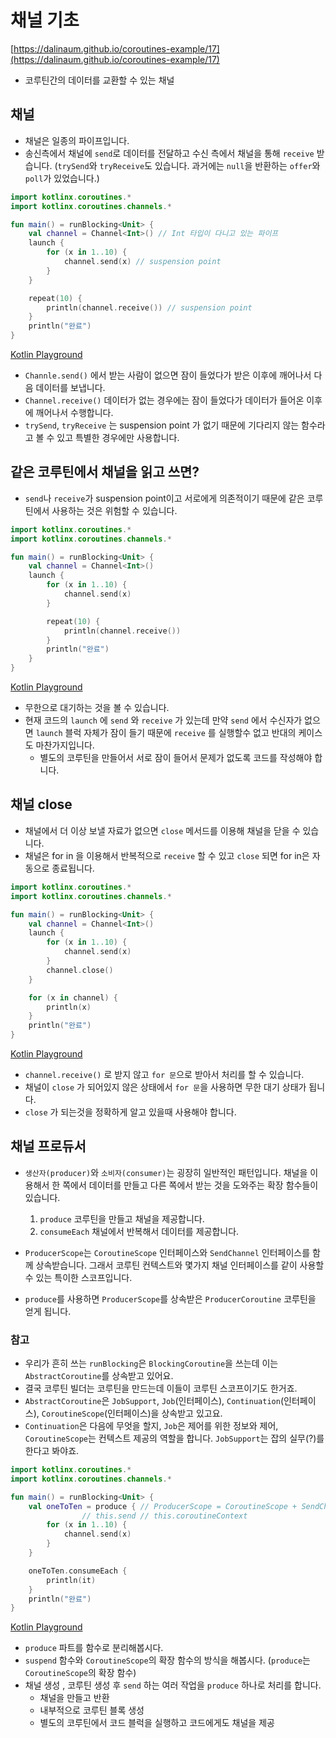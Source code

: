 # 채널 기초
[https://dalinaum.github.io/coroutines-example/17](https://dalinaum.github.io/coroutines-example/17)

- 코루틴간의 데이터를 교환할 수 있는 채널


## 채널

- 채널은 일종의 파이프입니다.
- 송신측에서 채널에 `send`로 데이터를 전달하고 수신 측에서 채널을 통해 `receive` 받습니다. (`trySend`와 `tryReceive`도 있습니다. 과거에는 `null`을 반환하는 `offer`와 `poll`가 있었습니다.)

```kotlin
import kotlinx.coroutines.*
import kotlinx.coroutines.channels.*

fun main() = runBlocking<Unit> {
    val channel = Channel<Int>() // Int 타입이 다니고 있는 파이프
    launch {
        for (x in 1..10) {
            channel.send(x) // suspension point
        }
    }

    repeat(10) {
        println(channel.receive()) // suspension point
    }
    println("완료")
}
```

[Kotlin Playground](https://pl.kotl.in/iqYrJ-vjN)

- `Channle.send()` 에서 받는 사람이 없으면 잠이 들었다가 받은 이후에 깨어나서 다음 데이터를 보냅니다.
- `Channel.receive()` 데이터가 없는 경우에는 잠이 들었다가 데이터가 들어온 이후에 깨어나서 수행합니다.
- `trySend`, `tryReceive` 는 suspension point 가 없기 때문에 기다리지 않는 함수라고 볼 수 있고 특별한 경우에만 사용합니다.


## 같은 코루틴에서 채널을 읽고 쓰면?

- `send`나 `receive`가 suspension point이고 서로에게 의존적이기 때문에 같은 코루틴에서 사용하는 것은 위험할 수 있습니다.

```kotlin
import kotlinx.coroutines.*
import kotlinx.coroutines.channels.*

fun main() = runBlocking<Unit> {
    val channel = Channel<Int>()
    launch {
        for (x in 1..10) {
            channel.send(x)
        }

        repeat(10) {
            println(channel.receive())
        }
        println("완료")
    }
}
```

[Kotlin Playground](https://pl.kotl.in/PZcRM-SF4)

- 무한으로 대기하는 것을 볼 수 있습니다.
- 현재 코드의 `launch` 에 `send` 와 `receive` 가 있는데 만약 `send` 에서 수신자가 없으면 `launch` 블럭 자체가 잠이 들기 때문에 `receive` 를 실행할수 없고 반대의 케이스도 마찬가지입니다.
    - 별도의 코루틴을 만들어서 서로 잠이 들어서 문제가 없도록 코드를 작성해야 합니다.


## 채널 close

- 채널에서 더 이상 보낼 자료가 없으면 `close` 메서드를 이용해 채널을 닫을 수 있습니다.
- 채널은 for in 을 이용해서 반복적으로 `receive` 할 수 있고 `close` 되면 for in은 자동으로 종료됩니다.

```kotlin
import kotlinx.coroutines.*
import kotlinx.coroutines.channels.*

fun main() = runBlocking<Unit> {
    val channel = Channel<Int>()
    launch {
        for (x in 1..10) {
            channel.send(x)
        }
        channel.close()
    }

    for (x in channel) {
        println(x)
    }
    println("완료")
}
```

[Kotlin Playground](https://pl.kotl.in/HdGE9hXm4)

- `channel.receive()` 로 받지 않고 `for 문`으로 받아서 처리를 할 수 있습니다.
- 채널이 `close` 가 되어있지 않은 상태에서 `for 문`을 사용하면 무한 대기 상태가 됩니다.
- `close` 가 되는것을 정확하게 알고 있을때 사용해야 합니다.


## 채널 프로듀서

- `생산자(producer)`와 `소비자(consumer)`는 굉장히 일반적인 패턴입니다. 채널을 이용해서 한 쪽에서 데이터를 만들고 다른 쪽에서 받는 것을 도와주는 확장 함수들이 있습니다.
    1. `produce` 코루틴을 만들고 채널을 제공합니다.
    2. `consumeEach` 채널에서 반복해서 데이터를 제공합니다.

- `ProducerScope`는 `CoroutineScope` 인터페이스와 `SendChannel` 인터페이스를 함께 상속받습니다. 그래서 코루틴 컨텍스트와 몇가지 채널 인터페이스를 같이 사용할 수 있는 특이한 스코프입니다.
- `produce`를 사용하면 `ProducerScope`를 상속받은 `ProducerCoroutine` 코루틴을 얻게 됩니다.

### 참고
- 우리가 흔히 쓰는 `runBlocking`은 `BlockingCoroutine`을 쓰는데 이는 `AbstractCoroutine`를 상속받고 있어요.
- 결국 코루틴 빌더는 코루틴을 만드는데 이들이 코루틴 스코프이기도 한거죠.
- `AbstractCoroutine`은 `JobSupport`, `Job`(인터페이스), `Continuation`(인터페이스), `CoroutineScope`(인터페이스)을 상속받고 있고요.
- `Continuation`은 다음에 무엇을 할지, `Job`은 제어를 위한 정보와 제어, `CoroutineScope`는 컨텍스트 제공의 역할을 합니다. `JobSupport`는 잡의 실무(?)를 한다고 봐야죠.

```kotlin
import kotlinx.coroutines.*
import kotlinx.coroutines.channels.*

fun main() = runBlocking<Unit> {
    val oneToTen = produce { // ProducerScope = CoroutineScope + SendChannel
				// this.send // this.coroutineContext
        for (x in 1..10) {
            channel.send(x)
        }
    }

    oneToTen.consumeEach {
        println(it)
    }
    println("완료")
}
```

[Kotlin Playground](https://pl.kotl.in/zLLVN6HUk)

- `produce` 파트를 함수로 분리해봅시다.
- `suspend` 함수와 `CoroutineScope`의 확장 함수의 방식을 해봅시다. (`produce`는 `CoroutineScope`의 확장 함수)
- 채널 생성 , 코루틴 생성 후 `send` 하는 여러 작업을 `produce` 하나로 처리를 합니다.
    - 채널을 만들고 반환
    - 내부적으로 코루틴 블록 생성
    - 별도의 코루틴에서 코드 블럭을 실행하고 코드에게도 채널을 제공